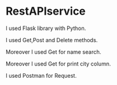 # RestAPIservice
<p> I used Flask library with Python. </p>
<p> I used Get,Post and Delete methods. </p>
<p> Moreover I used Get for name search. </p>
<p> Moreover I used Get for print city column. </p>
<p> I used Postman for Request. </p>
